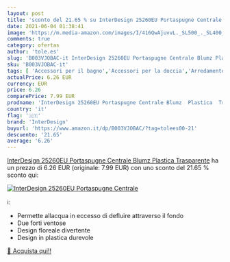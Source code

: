 ```yaml
---
layout: post
title: 'sconto del 21.65 % su InterDesign 25260EU Portaspugne Centrale  '
date: 2021-06-04 01:38:41
image: 'https://m.media-amazon.com/images/I/416QwAjuvvL._SL500_._SL400_.jpg'
comments: true
category: ofertas
author: 'tole.es'
slug: 'B003VJOBAC-it InterDesign 25260EU Portaspugne Centrale Blumz Plastica...'
sku: 'B003VJOBAC-it'
tags: [ 'Accessori per il bagno','Accessori per la doccia','Arredamento, accessori e biancheria  per il bagno','Casa e cucina','Mensole per doccia','interdesign', ]
actualPrice: 6.26 EUR
currency: EUR
price: 6.26
comparePrice: 7.99 EUR
prodname: 'InterDesign 25260EU Portaspugne Centrale Blumz  Plastica  Trasparente'
country: 'it'
flag: '🇮🇹'
brand: 'InterDesign'
buyurl: 'https://www.amazon.it/dp/B003VJOBAC/?tag=tolees00-21'
descuento: '21.65'
average: '6.26'
---
```


[InterDesign 25260EU Portaspugne Centrale Blumz  Plastica  Trasparente](https://www.amazon.it/dp/B003VJOBAC/?tag=tolees00-21) ha un prezzo di 6.26 EUR (originale: 7.99 EUR) con uno sconto del 21.65 % sconto qui:

[![InterDesign 25260EU Portaspugne Centrale](https://m.media-amazon.com/images/I/416QwAjuvvL._SL500_._SL400_.jpg)](https://www.amazon.it/dp/B003VJOBAC/?tag=tolees00-21)

ℹ️:

- Permette allacqua in eccesso di defluire attraverso il fondo
- Due forti ventose
- Design floreale divertente
- Design in plastica durevole

[🛒 Acquista qui!!](https://www.amazon.it/dp/B003VJOBAC/?tag=tolees00-21)
